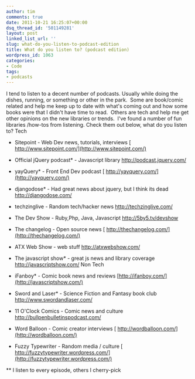 ```yaml
---
author: tim
comments: true
date: 2011-10-21 16:25:07+00:00
dsq_thread_id: '501149281'
layout: post
linked_list_url: ''
slug: what-do-you-listen-to-podcast-edition
title: What do you listen to? (podcast edition)
wordpress_id: 1063
categories:
- Code
tags:
- podcasts
---
```


I tend to listen to a decent number of podcasts. Usually while doing the
dishes, running, or something or other in the park.  Some are book/comic
related and help me keep up to date with what's coming out and how some books
were that I didn't have time to read.  Others are tech and help me get other
opinions on the new libraries or trends.  I've found a number of fun libraries
/how-tos from listening. Check them out below, what do you listen to? Tech

  * Sitepoint - Web Dev news, tutorials, interviews [ http://www.sitepoint.com/](http://www.sitepoint.com/)
  * Official jQuery podcast* - Javascript library <http://podcast.jquery.com/>
  * yayQuery* - Front End Dev podcast [ http://yayquery.com/](http://yayquery.com/)
  * djangodose* - Had great news about jquery, but I think its dead <http://djangodose.com/>
  * techzinglive - Random tech/hacker news <http://techzinglive.com/>
  * The Dev Show - Ruby,Php, Java, Javascript <http://5by5.tv/devshow>
  * The changelog - Open source news [ http://thechangelog.com/](http://thechangelog.com/)
  * ATX Web Show - web stuff <http://atxwebshow.com/>
  * The javascript show* - great js news and library coverage <http://javascriptshow.com/>
Non Tech

  * iFanboy* - Comic book news and reviews [http://ifanboy.com/](http://javascriptshow.com/)
  * Sword and Laser* - Science Fiction and Fantasy book club <http://www.swordandlaser.com/>
  * 11 O'Clock Comics - Comic news and culture <http://bullpenbulletinspodcast.com/>
  * Word Balloon - Comic creator interviews [ http://wordballoon.com/](http://wordballoon.com/)
  * Fuzzy Typewriter - Random media / culture [ http://fuzzytypewriter.wordpress.com/](http://fuzzytypewriter.wordpress.com/)

 ** I listen to every episode, others I cherry-pick